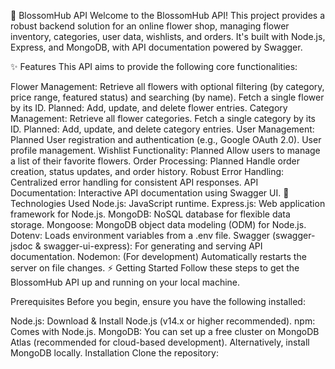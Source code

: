 🌸 BlossomHub API
Welcome to the BlossomHub API! This project provides a robust backend solution for an online flower shop, managing flower inventory, categories, user data, wishlists, and orders. It's built with Node.js, Express, and MongoDB, with API documentation powered by Swagger.

✨ Features
This API aims to provide the following core functionalities:

Flower Management:
Retrieve all flowers with optional filtering (by category, price range, featured status) and searching (by name).
Fetch a single flower by its ID.
Planned: Add, update, and delete flower entries.
Category Management:
Retrieve all flower categories.
Fetch a single category by its ID.
Planned: Add, update, and delete category entries.
User Management: Planned
User registration and authentication (e.g., Google OAuth 2.0).
User profile management.
Wishlist Functionality: Planned
Allow users to manage a list of their favorite flowers.
Order Processing: Planned
Handle order creation, status updates, and order history.
Robust Error Handling: Centralized error handling for consistent API responses.
API Documentation: Interactive API documentation using Swagger UI.
🚀 Technologies Used
Node.js: JavaScript runtime.
Express.js: Web application framework for Node.js.
MongoDB: NoSQL database for flexible data storage.
Mongoose: MongoDB object data modeling (ODM) for Node.js.
Dotenv: Loads environment variables from a .env file.
Swagger (swagger-jsdoc & swagger-ui-express): For generating and serving API documentation.
Nodemon: (For development) Automatically restarts the server on file changes.
⚡ Getting Started
Follow these steps to get the BlossomHub API up and running on your local machine.

Prerequisites
Before you begin, ensure you have the following installed:

Node.js: Download & Install Node.js (v14.x or higher recommended).
npm: Comes with Node.js.
MongoDB:
You can set up a free cluster on MongoDB Atlas (recommended for cloud-based development).
Alternatively, install MongoDB locally.
Installation
Clone the repository:
